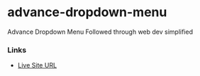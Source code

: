 # advance-dropdown-menu

Advance Dropdown Menu
Followed through web dev simplified

### Links

-   [Live Site URL](https://a14313.github.io//dist/)
